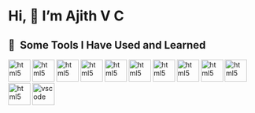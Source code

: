 <h1> Hi, 👋 I’m Ajith V C</h1?
- 👀 I’m interested in coding
- 🌱 I’m currently learning Node.js
- 💞️ I’m looking to collaborate on ...
- 📫 How to reach me ajithvc45@gmail.com

<img src="https://capsule-render.vercel.app/api?type=wave&color=auto&height=300&section=header&text=Hey%20Friends&fontSize=90" />
<link rel="stylesheet" href="https://cdn.jsdelivr.net/gh/devicons/devicon@v2.15.1/devicon.min.css">


<h2> 🚀 &nbsp;Some Tools I Have Used and Learned</h2>
<p align="left">
<img src="https://cdn.jsdelivr.net/gh/devicons/devicon/icons/html5/html5-original-wordmark.svg" alt="html5" width="45" height="45"/>
<img src="https://cdn.jsdelivr.net/gh/devicons/devicon/icons/css3/css3-original.svg" alt="html5" width="45" height="45"/>
<img src="https://cdn.jsdelivr.net/gh/devicons/devicon/icons/bootstrap/bootstrap-original.svg" alt="html5" width="45" height="45"/>
<img src="https://cdn.jsdelivr.net/gh/devicons/devicon/icons/javascript/javascript-original.svg" alt="html5" width="45" height="45"/>
<img src="https://cdn.jsdelivr.net/gh/devicons/devicon/icons/angularjs/angularjs-original.svg" alt="html5" width="45" height="45"/>
<!-- <img src="https://cdn.jsdelivr.net/gh/devicons/devicon/icons/express/express-original-wordmark.svg" alt="html5" width="45" height="45"/> -->
<!-- <i class="devicon-express-original"></i> -->
<img src="https://cdn.jsdelivr.net/gh/devicons/devicon/icons/nodejs/nodejs-original-wordmark.svg" alt="html5" width="45" height="45"/>
<img src="https://cdn.jsdelivr.net/gh/devicons/devicon/icons/mongodb/mongodb-plain-wordmark.svg" alt="html5" width="45" height="45"/>
<img src="https://cdn.jsdelivr.net/gh/devicons/devicon/icons/linux/linux-original.svg" alt="html5" width="45" height="45"/>
<img src="https://cdn.jsdelivr.net/gh/devicons/devicon/icons/heroku/heroku-original-wordmark.svg" alt="html5" width="45" height="45"/>
<img src="https://cdn.jsdelivr.net/gh/devicons/devicon/icons/typescript/typescript-original.svg"  alt="html5" width="45" height="45"/>
<img src="https://cdn.jsdelivr.net/gh/devicons/devicon/icons/git/git-plain-wordmark.svg" alt="html5" width="45" height="45"/>
<img src="https://cdn.jsdelivr.net/gh/devicons/devicon/icons/vscode/vscode-original.svg" alt="vscode" width="45" height="45"/>
<!-- <img src="https://cdn.jsdelivr.net/gh/devicons/devicon/icons/github/github-original-wordmark.svg" alt="html5" width="45" height="45"/> -->
<!-- <img src="https://cdn.jsdelivr.net/gh/devicons/devicon/icons/bash/bash-original.svg" alt="bash" width="45" height="45"/> -->
<!-- <img src="https://cdn.jsdelivr.net/gh/devicons/devicon/icons/php/php-original.svg" alt="php" width="45" height="45"/> -->
</p>


<!---
Ajithvc45/Ajithvc45 is a ✨ special ✨ repository because its `README.md` (this file) appears on your GitHub profile.
You can click the Preview link to take a look at your changes.
--->
